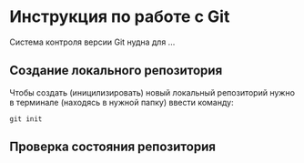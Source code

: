 # **Инструкция по работе с Git**

Система контроля версии Git нудна для ...

## Создание локального репозитория

Чтобы создать (иницилизировать) новый локальный репозиторий нужно в терминале (находясь в нужной папку) ввести команду:

    git init

## Проверка состояния репозитория